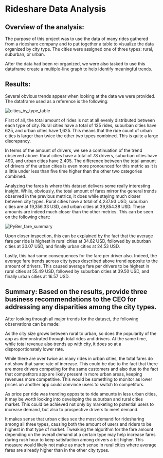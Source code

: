 # Rideshare Data Analysis


## Overview of the analysis:

The purpose of this project was to use the data of many rides gathered from a rideshare company and to put together a table to visualize the data organized by city type. The cities were assigned one of three types: rural, suburban, or urban.

After the data had been re-organized, we were also tasked to use this dataframe create a multiple-line graph to help identify meaningful trends.


## Results: 

Several obvious trends appear when looking at the data we were provided. The dataframe used as a reference is the following:

![cities_by_type_table](https://user-images.githubusercontent.com/76575162/120121130-6548e380-c167-11eb-8c56-619e56c18eb6.png)


First of all, the total amount of rides is not at all evenly distributed between each type of city. Rural cities have a total of 125 rides, suburban cities have 625, and urban cities have 1,625. This means that the ride count of urban cities is larger than twice the other two types combined. This is quite a large discrepancy.

In terms of the amount of drivers, we see a continuation of the trend observed above. Rural cities have a total of 78 drivers, suburban cities have 490, and urban cities have 2,405. The difference between the total amount of drivers of the urban cities is even more pronounced for this metric as it is a little under less than five time higher than the other two categories combined.

Analyzing the fares is where this dataset delivers some really interesting insight. While, obviously, the total amount of fares mirror the general trends observed in the previous metrics, it does while staying much closer between city types. Rural cities have a total of 4,237.93 USD, suburban cities are at 19,356.33 USD, and urban cities at 39,854.38 USD. These amounts are indeed much closer than the other metrics. This can be seen on the following chart:

![PyBer_fare_summary](https://user-images.githubusercontent.com/76575162/120121186-a3460780-c167-11eb-9c40-3a779143f7f2.png)
      
          
Upon closer inspection, this can be explained by the fact that the average fare per ride is highest in rural cities at 34.62 USD, followed by suburban cities at 30.07 USD, and finally urban cities at 24.53 USD. 

Lastly, this had some consequences for the fare per driver also. Indeed, the average fare trends across city types described above trend opposite to the amount of drivers. This caused average fare per drivers to be highest in rural cities at 55.49 USD, followed by suburban cities at 39.50 USD, and finally urban cities at 16.57 USD. 



## Summary: Based on the results, provide three business recommendations to the CEO for addressing any disparities among the city types.

After looking through all major trends for the dataset, the following observations can be made:

As the city size grows between rural to urban, so does the popularity of the app as demonstrated through total rides and drivers. At the same time, while total revenue also trends up with city, it does so at a disproportionately lower rate. 

While there are over twice as many rides in urban cities, the total fares do not show that same rate of increase. This could be due to the fact that there are more drivers competing for the same customers and also due to the fact that competitors app are likely present in more urban areas, keeping revenues more competitive. This would be something to monitor as lower prices on another app could convince users to switch to competitors.

As price per ride was trending opposite to ride amounts in less urban cities, it may be worth looking into developing the suburban and rural cities market. This could be achieved not only by marketing to potential users to increase demand, but also to prospective drivers to meet demand.

It makes sense that urban cities see the most demand for ridesharing among all three types, causing both the amount of users and riders to be highest in that type of market. Tweaking the algorithm for the fare amount depending on the overall demand at a certain type may help increase fares during rush hour to keep satisfaction among drivers a bit higher. This measure would likely not make as much sense in rural cities where average fares are already higher than in the other city types.


